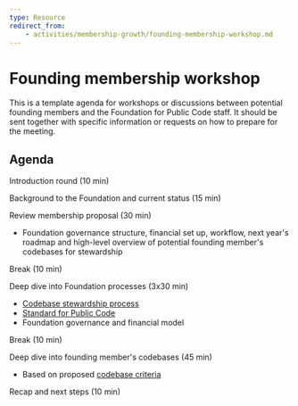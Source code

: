 ```yaml
---
type: Resource
redirect_from:
    - activities/membership-growth/founding-membership-workshop.md
---
```


# Founding membership workshop

This is a template agenda for workshops or discussions between potential founding members and the Foundation for Public Code staff. It should be sent together with specific information or requests on how to prepare for the meeting.

## Agenda

Introduction round (10 min)

Background to the Foundation and current status (15 min)

Review membership proposal (30 min)

* Foundation governance structure, financial set up, workflow, next year's roadmap and high-level overview of potential founding member's codebases for stewardship

Break (10 min)

Deep dive into Foundation processes (3x30 min)

* [Codebase stewardship process](../codebase-stewardship/index.md)
* [Standard for Public Code](http://standard.publiccode.net/)
* Foundation governance and financial model

Break (10 min)

Deep dive into founding member's codebases (45 min)

* Based on proposed [codebase criteria](../codebase-stewardship/criteria-for-codebase-stewardship.md)

Recap and next steps (10 min)
